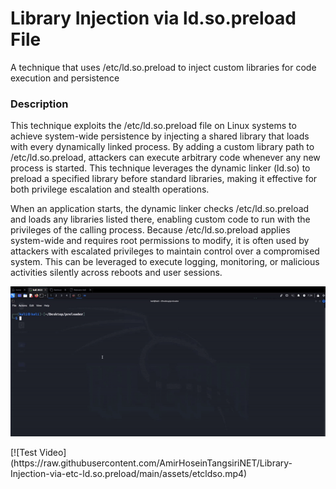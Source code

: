 # Library Injection via ld.so.preload File 
A technique that uses /etc/ld.so.preload to inject custom libraries for code execution and persistence
### Description
This technique exploits the /etc/ld.so.preload file on Linux systems to achieve system-wide persistence by injecting a shared library that loads with every dynamically linked process. By adding a custom library path to /etc/ld.so.preload, attackers can execute arbitrary code whenever any new process is started. This technique leverages the dynamic linker (ld.so) to preload a specified library before standard libraries, making it effective for both privilege escalation and stealth operations.

When an application starts, the dynamic linker checks /etc/ld.so.preload and loads any libraries listed there, enabling custom code to run with the privileges of the calling process. Because /etc/ld.so.preload applies system-wide and requires root permissions to modify, it is often used by attackers with escalated privileges to maintain control over a compromised system. This can be leveraged to execute logging, monitoring, or malicious activities silently across reboots and user sessions.
<p align="center">
  <img src="Video/etcldso.gif" alt="Master">
</p>
[![Test Video]
(https://raw.githubusercontent.com/AmirHoseinTangsiriNET/Library-Injection-via-etc-ld.so.preload/main/assets/etcldso.mp4)
